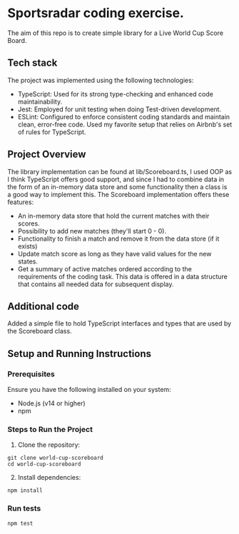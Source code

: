 # Sportsradar coding exercise.
The aim of this repo is to create simple library for a Live World Cup Score Board.

## Tech stack
The project was implemented using the following technologies:

- TypeScript: Used for its strong type-checking and enhanced code maintainability.
- Jest: Employed for unit testing when doing Test-driven development.
- ESLint: Configured to enforce consistent coding standards and maintain clean, error-free code. Used my favorite setup that relies on Airbnb's set of rules for TypeScript.

## Project Overview
The library implementation can be found at lib/Scoreboard.ts, I used OOP as I think TypeScript offers good support, and since I had to combine data in the form of an in-memory data store and some functionality then a class is a good way to implement this. The Scoreboard implementation offers these features:

- An in-memory data store that hold the current matches with their scores.
- Possibility to add new matches (they'll start 0 - 0).
- Functionality to finish a match and remove it from the data store (if it exists)
- Update match score as long as they have valid values for the new states.
- Get a summary of active matches ordered according to the requirements of the coding task. This data is offered in a data structure that contains all needed data for subsequent display.

## Additional code
Added a simple file to hold TypeScript interfaces and types that are used by the Scoreboard class.

## Setup and Running Instructions

### Prerequisites
Ensure you have the following installed on your system:

- Node.js (v14 or higher)
- npm

### Steps to Run the Project

1. Clone the repository:

```console
git clone world-cup-scoreboard
cd world-cup-scoreboard
```

2. Install dependencies:

```console
npm install
```

### Run tests
```console
npm test
```

